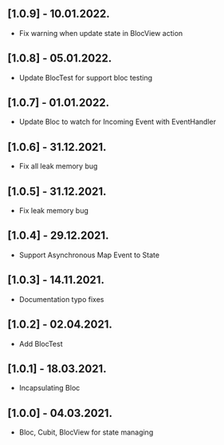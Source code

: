 ## [1.0.9] - 10.01.2022.

- Fix warning when update state in BlocView action

## [1.0.8] - 05.01.2022.

- Update BlocTest for support bloc testing

## [1.0.7] - 01.01.2022.

- Update Bloc to watch for Incoming Event with EventHandler

## [1.0.6] - 31.12.2021.

* Fix all leak memory bug

## [1.0.5] - 31.12.2021.

* Fix leak memory bug

## [1.0.4] - 29.12.2021.

* Support Asynchronous Map Event to State

## [1.0.3] - 14.11.2021.

* Documentation typo fixes

## [1.0.2] - 02.04.2021.

* Add BlocTest

## [1.0.1] - 18.03.2021.

* Incapsulating Bloc

## [1.0.0] - 04.03.2021.

* Bloc, Cubit, BlocView for state managing
